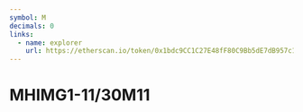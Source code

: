 ```yaml
---
symbol: M
decimals: 0
links:
  - name: explorer
    url: https://etherscan.io/token/0x1bdc9CC1C27E48fF80C9Bb5dE7dB957c12aA09c3
---
```


# MHIMG1-11/30M11
